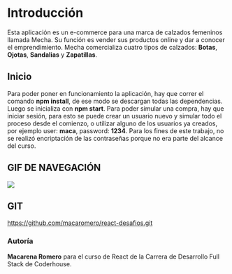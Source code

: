 # Introducción

Esta aplicación es un e-commerce para una marca de calzados femeninos llamada Mecha. Su función es vender sus productos online y dar a conocer el emprendimiento.
Mecha comercializa cuatro tipos de calzados: **Botas**, **Ojotas**, **Sandalias** y **Zapatillas**.

## Inicio

Para poder poner en funcionamiento la aplicación, hay que correr el comando **npm install**, de ese modo se descargan todas las dependencias. Luego se inicializa con **npm start**.
Para poder simular una compra, hay que iniciar sesión, para esto se puede crear un usuario nuevo y simular todo el proceso desde el comienzo, o utilizar alguno de los usuarios ya creados, por ejemplo user: **maca**, password: **1234**. Para los fines de este trabajo, no se realizó encriptación de las contraseñas porque no era parte del alcance del curso.

## GIF DE NAVEGACIÓN

![](navegacion.gif)

## GIT

https://github.com/macaromero/react-desafios.git

### Autoría

**Macarena Romero** para el curso de React de la Carrera de Desarrollo Full Stack de Coderhouse.